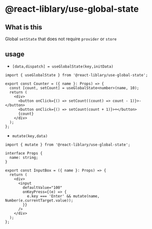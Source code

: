 # @react-liblary/use-global-state

## What is this

Global `setState` that does not require `provider` or `store`

## usage

- `[data,dispatch] = useGlobalState(key,initData)`

```tsx
import { useGlobalState } from '@react-liblary/use-global-state';

export const Counter = ({ name }: Props) => {
  const [count, setCount] = useGlobalState<number>(name, 10);
  return (
    <div>
      <button onClick={() => setCount((count) => count - 1)}>-</button>
      <button onClick={() => setCount(count + 1)}>+</button>
      {count}
    </div>
  );
};
```

- `mutate(key,data)`

```tsx
import { mutate } from '@react-liblary/use-global-state';

interface Props {
  name: string;
}

export const InputBox = ({ name }: Props) => {
  return (
    <div>
      <input
        defaultValue="100"
        onKeyPress={(e) => {
          e.key === 'Enter' && mutate(name, Number(e.currentTarget.value));
        }}
      />
    </div>
  );
};
```
